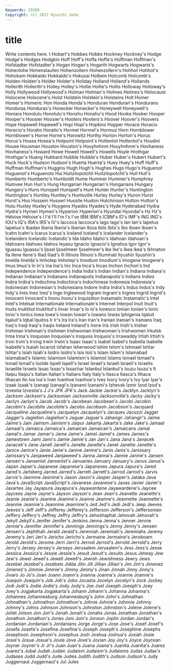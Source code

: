 ```yaml
---
Keywords: 25509 
Copyright: (C) 2017 Ryuichi Ueda
---
```


# title

Write contents here.
t Hobart's Hobbes Hobbs Hockney Hockney's Hodge
Hodge's Hodges Hodgkin Hoff Hoff's Hoffa Hoffa's Hoffman Hoffman's Hofstadter
Hofstadter's Hogan Hogan's Hogarth Hogwarts Hogwarts's Hohenlohe Hohenstaufen Hohenzollern Hohenzollern's
Hohhot Hohhot's Hohokam Hokkaido Hokkaido's Hokusai Holbein Holcomb Holcomb's Holden
Holden's Holder Holder's Holiday Holland Holland's Hollands Hollerith Hollerith's Holley
Holley's Hollie Hollie's Hollis Holloway Holloway's Holly Hollywood Hollywood's Holman
Holman's Holmes Holmes's Holocaust Holocene Holocene's Holst Holstein Holstein's Holsteins
Holt Homer Homer's Homeric Hon Honda Honda's Honduran Honduran's Hondurans
Honduras Honduras's Honecker Honecker's Honeywell Honeywell's Honiara Honolulu Honolulu's Honshu
Honshu's Hood Hooke Hooker Hooper Hooper's Hoosier Hoosier's Hooters Hooters's
Hoover Hoover's Hoovers Hope Hopewell Hopewell's Hopi Hopi's Hopkins Hopper
Horace Horacio Horacio's Horatio Horatio's Hormel Hormel's Hormuz Horn Hornblower
Hornblower's Horne Horne's Horowitz Horthy Horton Horton's Horus Horus's Hosea
Hosea's Hotpoint Hotpoint's Hottentot Hottentot's Houdini House Housman Houston Houston's
Houyhnhnm Houyhnhnm's Hovhaness Hovhaness's Howard Howe Howell Howell's Howells Hoyle
Hrothgar Hrothgar's Huang Hubbard Hubble Hubble's Huber Huber's Hubert Hubert's
Huck Huck's Hudson Hudson's Huerta Huerta's Huey Huey's Huff Huff's
Huffman Huffman's Huggins Hugh Hugh's Hughes Hugo Hugo's Huguenot Huguenot's
Huguenots Hui Huitzilopotchli Huitzilopotchli's Hull Hull's Humberto Humberto's Humboldt Hume
Hummer Hummer's Humphrey Humvee Hun Hun's Hung Hungarian Hungarian's Hungarians
Hungary Hungary's Huns Hunspell Hunspell's Hunt Hunter Hunter's Huntington Huntington's
Huntley Huntley's Huntsville Hurley Hurley's Huron Hurst Hurst's Hus Hussein
Husserl Hussite Huston Hutchinson Hutton Hutton's Hutu Huxley Huxley's Huygens
Hyades Hyades's Hyde Hyderabad Hydra Hydra's Hymen Hymen's Hyperion Hyperion's
Hyundai Hyundai's Hz Hz's Héloise Héloise's I I'd I'll I'm
I's I've IBM IBM's ICBM's ID's IMF's ING ING's IOU's
IQ's IRA's IRS's IV's Iaccoca Iaccoca's Iago Iago's Ian Ian's
Iapetus Iapetus's Ibadan Iberia Iberia's Iberian Ibiza Iblis Iblis's Ibo
Ibsen Ibsen's Icahn Icahn's Icarus Icarus's Iceland Iceland's Icelander Icelander's
Icelanders Icelandic Icelandic's Ida Idaho Idaho's Idahoan Idahoan's Idahoans Idahoes
Idahos Ieyasu Ignacio Ignacio's Ignatius Igor Igor's Iguassu Iguassu's Ijssel
Ijsselmeer Ijsselmeer's Ike Ike's Ikea Ikea's Ikhnaton Ila Ilene Ilene's
Iliad Iliad's Ill Illinois Illinois's Illuminati Ilyushin Ilyushin's Imelda Imelda's
Imhotep Imhotep's Imodium Imodium's Imogene Imogene's Imus Imus's In In's
Ina Ina's Inc Inca Inca's Incas Inchon Inchon's Ind Independence
Independence's India India's Indian Indian's Indiana Indiana's Indianan Indianan's Indianans
Indianapolis Indianapolis's Indians Indies Indira Indira's Indochina Indochina's Indochinese Indonesia
Indonesia's Indonesian Indonesian's Indonesians Indore Indra Indra's Indus Indus's Indy
Indy's Ines Inez Inez's Inge Inglewood Ingram Ingram's Ingres Ingrid
Ingrid's Innocent Innocent's Inonu Inonu's Inquisition Instamatic Instamatic's Intel Intel's
Intelsat Internationale Internationale's Internet Interpol Inuit Inuit's Inuits Inuktitut Inuktitut's
Invar Invar's Io Io's Ionesco Ionian Ionian's Ionic Ionic's Ionics
Iowa Iowa's Iowan Iowan's Iowans Iowas Iphigenia Iqaluit Iqaluit's Iqbal
Iquitos Ir Ir's Ira Ira's Iran Iran's Iranian Iranian's Iranians
Iraq Iraq's Iraqi Iraqi's Iraqis Ireland Ireland's Irene Iris Irish
Irish's Irisher Irishman Irishman's Irishmen Irishwoman Irishwoman's Irishwomen Irkutsk Irma
Irma's Iroquoian Iroquoian's Iroquois Iroquois's Irrawaddy Irtish Irtish's Irvin Irvin's
Irving Irwin Irwin's Isaac Isaac's Isabel Isabel's Isabella Isabelle Isabelle's
Isaiah Iscariot Isfahan Isherwood Ishim Ishim's Ishmael Ishtar Ishtar's Isiah
Isiah's Isidro Isidro's Isis Isis's Islam Islam's Islamabad Islamabad's Islamic
Islamism Islamism's Islamist Islams Ismael Ismael's Ismail Ismail's Isolde Ispell
Ispell's Israel Israel's Israeli Israeli's Israelis Israelite Israels Issac Issac's
Issachar Istanbul Istanbul's Isuzu Isuzu's It Itaipu Itaipu's Italian Italian's
Italians Italy Italy's Itasca Itasca's Ithaca Ithacan Ito Iva Iva's
Ivan Ivanhoe Ivanhoe's Ives Ivory Ivory's Ivy Iyar Iyar's Izaak
Izaak's Izanagi Izanagi's Izanami Izanami's Izhevsk Izmir Izod Izod's Izvestia
Izvestia's J J's JFK JFK's Jack Jackie Jackie's Jacklyn Jacklyn's
Jackson Jackson's Jacksonian Jacksonville Jacksonville's Jacky Jacky's Jaclyn Jaclyn's Jacob
Jacob's Jacobean Jacobean's Jacobi Jacobin Jacobin's Jacobite Jacobite's Jacobs Jacobson
Jacobson's Jacquard Jacqueline Jacqueline's Jacquelyn Jacquelyn's Jacques Jacuzzi Jagger Jagger's
Jagiellon Jagiellon's Jaguar Jaguar's Jahangir Jahangir's Jaime Jaime's Jain Jainism
Jainism's Jaipur Jakarta Jakarta's Jake Jake's Jamaal Jamaal's Jamaica Jamaica's
Jamaican Jamaican's Jamaicans Jamal Jamal's Jamar Jamar's Jame Jame's Jamel
Jamel's James James's Jamestown Jami Jami's Jamie Jamie's Jan Jan's
Jana Jana's Janacek Janacek's Jane Janell Janell's Janelle Janelle's Janet
Janette Janette's Janice Janice's Janie Janie's Janine Janine's Janis Janis's
Janissary Janissary's Janjaweed Janjaweed's Janna Janna's Jannie Jannie's Jansen Jansen's
Jansenist Jansenist's Januaries January January's Janus Janus's Japan Japan's Japanese
Japanese's Japaneses Japura Japura's Jared Jared's Jarlsberg Jarred Jarred's Jarrett
Jarrett's Jarrod Jarrod's Jarvis Jarvis's Jasmine Jasmine's Jason Jason's Jasper
Jasper's Jataka Java Java's JavaScript JavaScript's Javanese Javanese's Javas Javier
Javier's Jaxartes Jay Jayapura Jayapura's Jayawardene Jayawardene's Jaycee Jaycees Jayne
Jayne's Jayson Jayson's Jean Jean's Jeanette Jeanette's Jeanie Jeanie's Jeanine
Jeanine's Jeanne Jeanne's Jeannette Jeannette's Jeannie Jeannie's Jeannine Jeannine's Jed
Jed's Jedi Jedi's Jeep Jeeves Jeeves's Jeff Jeff's Jefferey Jefferey's
Jefferson Jefferson's Jeffersonian Jeffery Jeffery's Jeffrey Jeffry Jeffry's Jehoshaphat Jehovah
Jehovah's Jekyll Jekyll's Jenifer Jenifer's Jenkins Jenna Jenna's Jenner Jennie
Jennie's Jennifer Jennifer's Jennings Jennings's Jenny Jenny's Jensen Jensen's Jephthah
Jerald Jerald's Jeremiah Jeremiah's Jeremiahs Jeremy Jeremy's Jeri Jeri's Jericho
Jericho's Jermaine Jermaine's Jeroboam Jerold Jerold's Jerome Jerri Jerri's Jerrod
Jerrod's Jerrold Jerrold's Jerry Jerry's Jersey Jersey's Jerseys Jerusalem Jerusalem's
Jess Jess's Jesse Jessica Jessica's Jessie Jessie's Jesuit Jesuit's Jesuits
Jesus Jetway Jew Jew's Jewel Jewel's Jewell Jewell's Jewish Jewishness
Jewry Jews Jezebel Jezebel's Jezebels Jidda Jilin Jill Jillian Jillian's
Jim Jim's Jimenez Jimenez's Jimmie Jimmie's Jimmy Jimmy's Jinan Jinnah
Jinny Jinny's Jivaro Jo Jo's Joan Joann Joann's Joanna Joanna's
Joanne Joanne's Joaquin Joaquin's Job Job's Jobs Jocasta Jocelyn Jocelyn's
Jock Jockey Jodi Jodi's Jodie Jodie's Jody Jody's Joe Joel
Joesph Joesph's Joey Joey's Jogjakarta Jogjakarta's Johann Johann's Johanna Johanna's
Johannes Johannesburg Johannesburg's John John's Johnathan Johnathan's Johnathon Johnathon's Johnie
Johnie's Johnnie Johnny Johnny's Johns Johnson Johnson's Johnston Johnston's Jolene
Jolene's Joliet Jolson Jon Jon's Jonah Jonah's Jonahs Jonas Jonathan
Jonathan's Jonathon Jonathon's Jones Joni Joni's Jonson Joplin Jordan Jordan's
Jordanian Jordanian's Jordanians Jorge Jorge's Jose Jose's Josef Josef's Josefa
Josefa's Josefina Josefina's Joseph Joseph's Josephine Josephs Josephson Josephson's Josephus
Josh Joshua Joshua's Josiah Josie Josie's Josue Josue's Joule Jove
Jove's Jovian Joy Joy's Joyce Joycean Joyner Joyner's Jr Jr's
Juan Juan's Juana Juana's Juanita Juanita's Juarez Juarez's Jubal Judah
Judaic Judaism Judaism's Judaisms Judas Judas's Judases Judd Judd's Jude
Judea Judith Judith's Judson Judson's Judy Juggernaut Juggernaut's Jul Jules
